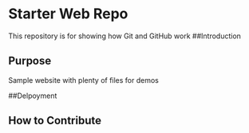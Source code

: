 # Starter Web Repo

This repository is for showing how Git and GitHub work
##Introduction

## Purpose

Sample website with plenty of files for demos

##Delpoyment

## How to Contribute